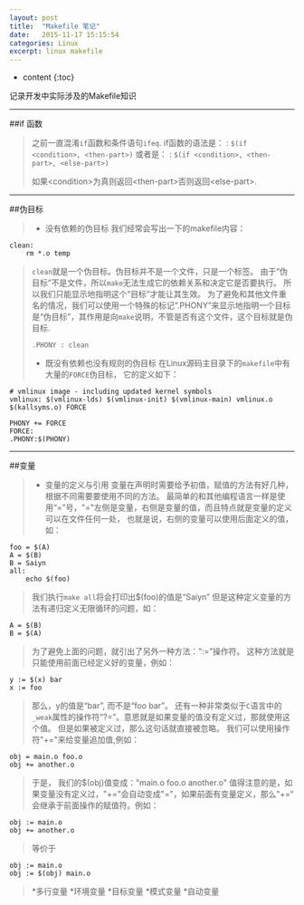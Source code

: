 ```yaml
---
layout: post
title:  "Makefile 笔记"
date:   2015-11-17 15:15:54
categories: Linux
excerpt: linux makefile
---
```


* content
{:toc}

记录开发中实际涉及的Makefile知识

---

##if 函数
> 之前一直混淆`if`函数和条件语句`ifeq`.
> if函数的语法是：
 : `$(if <condition>, <then-part>)`
> 或者是：
 : `$(if <condition>, <then-part>, <else-part>)`
>
> 如果\<condition\>为真则返回\<then-part\>否则返回\<else-part\>.

---

##伪目标
> * 没有依赖的伪目标
> 我们经常会写出一下的makefile内容：
<pre><code>clean:
	rm *.o temp
</code></pre>
> `clean`就是一个伪目标。伪目标并不是一个文件，只是一个标签。
> 由于“伪目标”不是文件，所以`make`无法生成它的依赖关系和决定它是否要执行。
> 所以我们只能显示地指明这个“目标”才能让其生效。
> 为了避免和其他文件重名的情况，我们可以使用一个特殊的标记“.PHONY”来显示地指明一个目标是“伪目标”，其作用是向`make`说明，不管是否有这个文件，这个目标就是伪目标.
> 
> `.PHONY : clean`
> 
> * 既没有依赖也没有规则的伪目标
> 在Linux源码主目录下的`makefile`中有大量的`FORCE`伪目标，
> 它的定义如下：
<pre><code># vmlinux image - including updated kernel symbols
vmlinux: $(vmlinux-lds) $(vmlinux-init) $(vmlinux-main) vmlinux.o $(kallsyms.o) FORCE

PHONY += FORCE
FORCE:
.PHONY:$(PHONY)
</code></pre>
> 

---

##变量
> * 变量的定义与引用
> 变量在声明时需要给予初值，赋值的方法有好几种，根据不同需要要使用不同的方法。
> 最简单的和其他编程语言一样是使用“=”号，"="左侧是变量，右侧是变量的值，而且特点就是变量的定义可以在文件任何一处，
> 也就是说，右侧的变量可以使用后面定义的值，如：
<pre><code>foo = $(A)
A = $(B)
B = Saiyn
all:
	echo $(foo)
</code></pre>
> 我们执行`make all`将会打印出$(foo)的值是“Saiyn”
> 但是这种定义变量的方法有递归定义无限循环的问题，如：
<pre><code>A = $(B)
B = $(A)
</code></pre>
> 为了避免上面的问题，就引出了另外一种方法：“:=”操作符。
> 这种方法就是只能使用前面已经定义好的变量，例如：
<pre><code>y := $(x) bar
x := foo
</code></pre>
> 那么，y的值是“bar”, 而不是“foo bar”。
> 还有一种非常类似于`C`语言中的`_weak`属性的操作符“?=”。意思就是如果变量的值没有定义过，那就使用这个值。
> 但是如果被定义过，那么这句话就直接被忽略。
> 我们可以使用操作符"+="来给变量追加值,例如：
<pre><code>obj = main.o foo.o
obj += another.o 
</code></pre>
> 于是， 我们的$(obj)值变成："main.o foo.o another.o"
> 值得注意的是，如果变量没有定义过，"+="会自动变成"="，如果前面有变量定义，那么"+=“
> 会继承于前面操作的赋值符。例如：
<pre><code>obj := main.o
obj += another.o 
</code></pre>
> 等价于
<pre><code>obj := main.o
obj := $(obj) main.o
</code></pre>
> *多行变量
> *环境变量
> *目标变量
> *模式变量
> *自动变量








